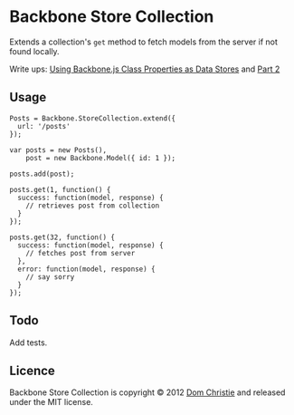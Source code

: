 Backbone Store Collection
=========================

Extends a collection's `get` method to fetch models from the server if not found locally.

Write ups: [Using Backbone.js Class Properties as Data Stores](http://domchristie.co.uk/posts/31) and [Part 2](http://domchristie.co.uk/posts/32)

Usage
-----

    Posts = Backbone.StoreCollection.extend({
      url: '/posts'
    });
    
    var posts = new Posts(),
        post = new Backbone.Model({ id: 1 });
        
    posts.add(post);
    
    posts.get(1, function() {
      success: function(model, response) {
        // retrieves post from collection
      }
    });
    
    posts.get(32, function() {
      success: function(model, response) {
        // fetches post from server
      },
      error: function(model, response) {
        // say sorry
      }
    });

Todo
----
Add tests.

Licence
-------
Backbone Store Collection is copyright &copy; 2012 [Dom Christie](http://domchristie.co.uk) and released under the MIT license.